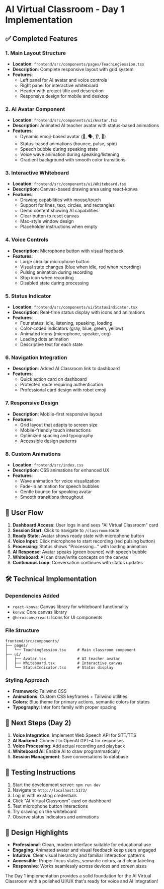 # AI Virtual Classroom - Day 1 Implementation

## ✅ Completed Features

### 1. Main Layout Structure
- **Location**: `frontend/src/components/pages/TeachingSession.tsx`
- **Description**: Complete responsive layout with grid system
- **Features**:
  - Left panel for AI avatar and voice controls
  - Right panel for interactive whiteboard
  - Header with project title and description
  - Responsive design for mobile and desktop

### 2. AI Avatar Component
- **Location**: `frontend/src/components/ui/Avatar.tsx`
- **Description**: Animated AI teacher avatar with status-based animations
- **Features**:
  - Dynamic emoji-based avatar (🤖, 🗣️, 👂, 🤔)
  - Status-based animations (bounce, pulse, spin)
  - Speech bubble during speaking state
  - Voice wave animation during speaking/listening
  - Gradient background with smooth color transitions

### 3. Interactive Whiteboard
- **Location**: `frontend/src/components/ui/Whiteboard.tsx`
- **Description**: Canvas-based drawing area using react-konva
- **Features**:
  - Drawing capabilities with mouse/touch
  - Support for lines, text, circles, and rectangles
  - Demo content showing AI capabilities
  - Clear button to reset canvas
  - Mac-style window design
  - Placeholder instructions when empty

### 4. Voice Controls
- **Description**: Microphone button with visual feedback
- **Features**:
  - Large circular microphone button
  - Visual state changes (blue when idle, red when recording)
  - Pulsing animation during recording
  - Stop icon when recording
  - Disabled state during processing

### 5. Status Indicator
- **Location**: `frontend/src/components/ui/StatusIndicator.tsx`
- **Description**: Real-time status display with icons and animations
- **Features**:
  - Four states: idle, listening, speaking, loading
  - Color-coded indicators (gray, blue, green, yellow)
  - Animated icons (microphone, speaker, cog)
  - Loading dots animation
  - Descriptive text for each state

### 6. Navigation Integration
- **Description**: Added AI Classroom link to dashboard
- **Features**:
  - Quick action card on dashboard
  - Protected route requiring authentication
  - Professional card design with robot emoji

### 7. Responsive Design
- **Description**: Mobile-first responsive layout
- **Features**:
  - Grid layout that adapts to screen size
  - Mobile-friendly touch interactions
  - Optimized spacing and typography
  - Accessible design patterns

### 8. Custom Animations
- **Location**: `frontend/src/index.css`
- **Description**: CSS animations for enhanced UX
- **Features**:
  - Wave animation for voice visualization
  - Fade-in animation for speech bubbles
  - Gentle bounce for speaking avatar
  - Smooth transitions throughout

## 🎯 User Flow

1. **Dashboard Access**: User logs in and sees "AI Virtual Classroom" card
2. **Session Start**: Click to navigate to `/classroom` route
3. **Ready State**: Avatar shows ready state with microphone button
4. **Voice Input**: Click microphone to start recording (red pulsing button)
5. **Processing**: Status shows "Processing..." with loading animation
6. **AI Response**: Avatar speaks (green bounce) with speech bubble
7. **Whiteboard**: AI can draw/write concepts on the canvas
8. **Continuous Loop**: Conversation continues with status updates

## 🛠 Technical Implementation

### Dependencies Added
- `react-konva`: Canvas library for whiteboard functionality
- `konva`: Core canvas library
- `@heroicons/react`: Icons for UI components

### File Structure
```
frontend/src/components/
├── pages/
│   └── TeachingSession.tsx     # Main classroom component
├── ui/
│   ├── Avatar.tsx              # AI teacher avatar
│   ├── Whiteboard.tsx          # Interactive canvas
│   └── StatusIndicator.tsx     # Status display
```

### Styling Approach
- **Framework**: Tailwind CSS
- **Animations**: Custom CSS keyframes + Tailwind utilities
- **Colors**: Blue theme for primary actions, semantic colors for states
- **Typography**: Inter font family with proper spacing

## 🚀 Next Steps (Day 2)

1. **Voice Integration**: Implement Web Speech API for STT/TTS
2. **AI Backend**: Connect to OpenAI GPT-4 for responses
3. **Voice Processing**: Add actual recording and playback
4. **Whiteboard AI**: Enable AI to draw programmatically
5. **Session Management**: Save conversations to database

## 📱 Testing Instructions

1. Start the development server: `npm run dev`
2. Navigate to `http://localhost:5173/`
3. Log in with existing credentials
4. Click "AI Virtual Classroom" card on dashboard
5. Test microphone button interactions
6. Try drawing on the whiteboard
7. Observe status indicators and animations

## 🎨 Design Highlights

- **Professional**: Clean, modern interface suitable for educational use
- **Engaging**: Animated avatar and visual feedback keep users engaged
- **Intuitive**: Clear visual hierarchy and familiar interaction patterns
- **Accessible**: Proper focus states, semantic colors, and clear labeling
- **Responsive**: Works seamlessly across devices and screen sizes

The Day 1 implementation provides a solid foundation for the AI Virtual Classroom with a polished UI/UX that's ready for voice and AI integration!
